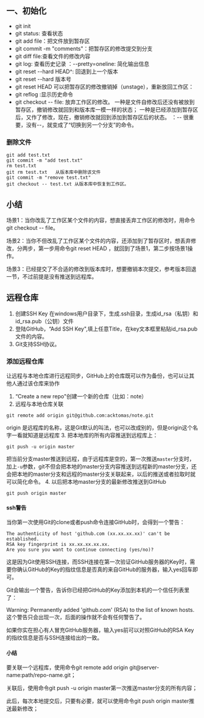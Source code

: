 
## 一、初始化
- git init
- git status: 查看状态
- git add file：把文件放到暂存区
- git commit -m "comments"：把暂存区的修改提交到分支
- git diff file:查看文件的修改内容
- git log: 查看历史记录
：--pretty=oneline: 简化输出信息
- git reset --hard HEAD^: 回退到上一个版本
- git reset --hard 版本号
- git reset HEAD <file>可以把暂存区的修改撤销掉（unstage），重新放回工作区：
- git reflog :显示历史命令
- git checkout -- file: 放弃工作区的修改。
一种是文件自修改后还没有被放到暂存区，撤销修改就回到和版本库一模一样的状态；
一种是已经添加到暂存区后，又作了修改，现在，撤销修改就回到添加到暂存区后的状态。
：-- 很重要，没有--，就变成了“切换到另一个分支”的命令。
### 删除文件
    git add test.txt
    git commit -m "add test.txt"
    rm test.txt
    git rm test.txt   从版本库中删除该文件
    git commit -m "remove test.txt"
    git checkout -- test.txt 从版本库中恢复到工作区。
## 小结
场景1：当你改乱了工作区某个文件的内容，想直接丢弃工作区的修改时，用命令git checkout -- file。

场景2：当你不但改乱了工作区某个文件的内容，还添加到了暂存区时，想丢弃修改，分两步，第一步用命令git reset HEAD <file>，就回到了场景1，第二步按场景1操作。

场景3：已经提交了不合适的修改到版本库时，想要撤销本次提交，参考版本回退一节，不过前提是没有推送到远程库。
## 远程仓库
1. 创建SSH Key
在windows用户目录下，生成.ssh目录，生成id_rsa（私钥）和id_rsa.pub（公钥）文件
2. 登陆GitHub，“Add SSH Key",填上任意Title，在key文本框里粘贴id_rsa.pub文件的内容。
3. Git支持SSH协议。
### 添加远程仓库
让远程与本地仓库进行远程同步，GitHub上的仓库既可以作为备份，也可以让其他人通过该仓库来协作
1. “Create a new repo"创建一个新的仓库（比如：note）
2. 远程与本地仓库关联
```git
git remote add origin git@github.com:acktomas/note.git
```
origin 是远程库的名称，这是Git默认的叫法，也可以改成别的，但是origin这个名字一看就知道是远程库
3. 把本地库的所有内容推送到远程库上：
```git
git push -u origin master
```
把当前分支master推送到远程，由于远程库是空的，第一次推送<code>master</code>分支时，加上<code>-u</code>参数，git不但会把本地的master分支内容推送到远程新的master分支，还会把本地的master分支和远程的master分支关联起来，以后的推送或者拉取时就可以简化命令。
4. 以后把本地master分支的最新修改推送到GitHub
```git
git push origin master
```
#### ssh警告
当你第一次使用Git的clone或者push命令连接GitHub时，会得到一个警告：
```
The authenticity of host 'github.com (xx.xx.xx.xx)' can't be established.
RSA key fingerprint is xx.xx.xx.xx.xx.
Are you sure you want to continue connecting (yes/no)?
```
这是因为Git使用SSH连接，而SSH连接在第一次验证GitHub服务器的Key时，需要你确认GitHub的Key的指纹信息是否真的来自GitHub的服务器，输入yes回车即可。

Git会输出一个警告，告诉你已经把GitHub的Key添加到本机的一个信任列表里了：

Warning: Permanently added 'github.com' (RSA) to the list of known hosts.
这个警告只会出现一次，后面的操作就不会有任何警告了。

如果你实在担心有人冒充GitHub服务器，输入yes前可以对照GitHub的RSA Key的指纹信息是否与SSH连接给出的一致。

#### 小结
要关联一个远程库，使用命令git remote add origin git@server-name:path/repo-name.git；

关联后，使用命令git push -u origin master第一次推送master分支的所有内容；

此后，每次本地提交后，只要有必要，就可以使用命令git push origin master推送最新修改；
